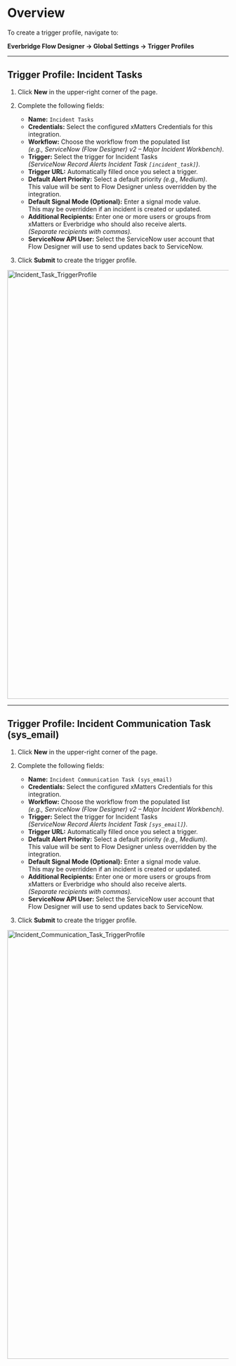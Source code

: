 # Overview

To create a trigger profile, navigate to:

**Everbridge Flow Designer → Global Settings → Trigger Profiles**

---

## Trigger Profile: Incident Tasks

1. Click **New** in the upper-right corner of the page.  
2. Complete the following fields:

   - **Name:** `Incident Tasks`
   - **Credentials:** Select the configured xMatters Credentials for this integration.
   - **Workflow:** Choose the workflow from the populated list  
     *(e.g., ServiceNow (Flow Designer) v2 – Major Incident Workbench)*.
   - **Trigger:** Select the trigger for Incident Tasks  
     *(ServiceNow Record Alerts Incident Task `[incident_task]`)*.
   - **Trigger URL:** Automatically filled once you select a trigger.
   - **Default Alert Priority:** Select a default priority *(e.g., Medium)*.  
     This value will be sent to Flow Designer unless overridden by the integration.
   - **Default Signal Mode (Optional):** Enter a signal mode value.  
     This may be overridden if an incident is created or updated.
   - **Additional Recipients:** Enter one or more users or groups from xMatters or Everbridge who should also receive alerts.  
     *(Separate recipients with commas).*
   - **ServiceNow API User:** Select the ServiceNow user account that Flow Designer will use to send updates back to ServiceNow.

3. Click **Submit** to create the trigger profile.

<img width="2706" height="974" alt="Incident_Task_TriggerProfile" src="https://github.com/user-attachments/assets/4900c7c5-a050-40a6-b41a-39090c30aad5" />

---

## Trigger Profile: Incident Communication Task (sys_email)

1. Click **New** in the upper-right corner of the page.  
2. Complete the following fields:

   - **Name:** `Incident Communication Task (sys_email)`
   - **Credentials:** Select the configured xMatters Credentials for this integration.
   - **Workflow:** Choose the workflow from the populated list  
     *(e.g., ServiceNow (Flow Designer) v2 – Major Incident Workbench)*.
   - **Trigger:** Select the trigger for Incident Tasks  
     *(ServiceNow Record Alerts Incident Task `[sys_email]`)*.
   - **Trigger URL:** Automatically filled once you select a trigger.
   - **Default Alert Priority:** Select a default priority *(e.g., Medium)*.  
     This value will be sent to Flow Designer unless overridden by the integration.
   - **Default Signal Mode (Optional):** Enter a signal mode value.  
     This may be overridden if an incident is created or updated.
   - **Additional Recipients:** Enter one or more users or groups from xMatters or Everbridge who should also receive alerts.  
     *(Separate recipients with commas).*
   - **ServiceNow API User:** Select the ServiceNow user account that Flow Designer will use to send updates back to ServiceNow.

3. Click **Submit** to create the trigger profile.

<img width="2650" height="974" alt="Incident_Communication_Task_TriggerProfile" src="https://github.com/user-attachments/assets/f49ecd55-f003-42a7-af6a-8475c56e94dd" />

